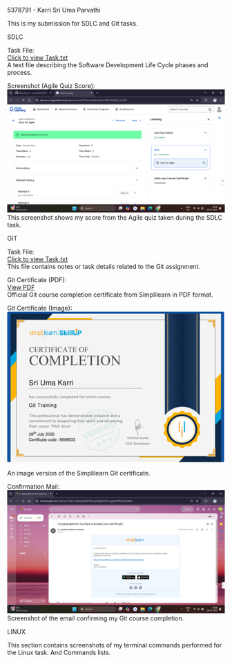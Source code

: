 5378791 - Karri Sri Uma Parvathi

This is my submission for SDLC and Git tasks.

SDLC

Task File:  
[Click to view Task.txt](./SDLC/Task.txt)  
A text file describing the Software Development Life Cycle phases and process.

Screenshot (Agile Quiz Score):  
![Agile Quiz Score](./SDLC/Agile%20Quiz%20Score%20.png)  
This screenshot shows my score from the Agile quiz taken during the SDLC task.

GIT

Task File:  
[Click to view Task.txt](./GIT/Task.txt)  
This file contains notes or task details related to the Git assignment.

Git Certificate (PDF):  
[View PDF](./GIT/Simpllearn%20Git%20Certificate.pdf)  
Official Git course completion certificate from Simplilearn in PDF format.

Git Certificate (Image):  
![Git Certificate](./GIT/Simpllearn%20Git%20Certificate.png)  

An image version of the Simplilearn Git certificate.

Confirmation Mail:  
![Confirmation Mail](./GIT/conformation%20mail%20.png)  
Screenshot of the email confirming my Git course completion.


LINUX

This section contains screenshots of my terminal commands performed for the Linux task.
And Commands lists.
